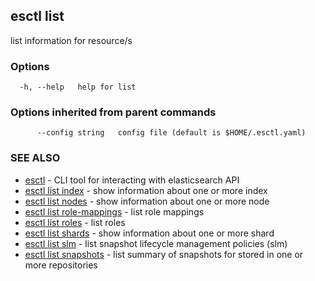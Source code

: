 ## esctl list

list information for resource/s

### Options

```
  -h, --help   help for list
```

### Options inherited from parent commands

```
      --config string   config file (default is $HOME/.esctl.yaml)
```

### SEE ALSO

* [esctl](esctl.md)	 - CLI tool for interacting with elasticsearch API
* [esctl list index](esctl_list_index.md)	 - show information about one or more index
* [esctl list nodes](esctl_list_nodes.md)	 - show information about one or more node
* [esctl list role-mappings](esctl_list_role-mappings.md)	 - list role mappings
* [esctl list roles](esctl_list_roles.md)	 - list roles
* [esctl list shards](esctl_list_shards.md)	 - show information about one or more shard
* [esctl list slm](esctl_list_slm.md)	 - list snapshot lifecycle management policies (slm)
* [esctl list snapshots](esctl_list_snapshots.md)	 - list summary of snapshots for stored in one or more repositories

